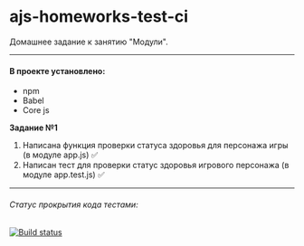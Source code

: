 # ajs-homeworks-test-ci

Домашнее задание к занятию "Модули".

***

#### В проекте установлено:

+ npm
+ Babel
+ Core js

**Задание №1**

1. Написана функция проверки статуса здоровья для персонажа игры (в модуле app.js) ✅
2. Написан тест для проверки статус здоровья игрового персонажа (в модуле app.test.js) ✅

***

###### Статус прокрытия кода тестами:
[![Build status](https://ci.appveyor.com/api/projects/status/mlkf7fonkcnb3egi?svg=true)](https://ci.appveyor.com/project/Nikolay87-ru/ajs-homeworks-test-ci)

